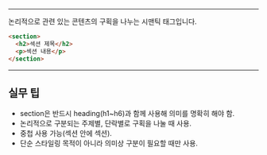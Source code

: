 
---

논리적으로 관련 있는 콘텐츠의 구획을 나누는 시맨틱 태그입니다.

```html
<section>
  <h2>섹션 제목</h2>
  <p>섹션 내용</p>
</section>
```

---

## 실무 팁
- section은 반드시 heading(h1~h6)과 함께 사용해 의미를 명확히 해야 함.
- 논리적으로 구분되는 주제별, 단락별로 구획을 나눌 때 사용.
- 중첩 사용 가능(섹션 안에 섹션).
- 단순 스타일링 목적이 아니라 의미상 구분이 필요할 때만 사용.

